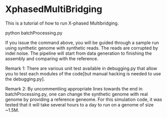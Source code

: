 XphasedMultiBridging
====================

This is a tutorial of how to run X-phased Multibridging. 

python batchProcessing.py 

If you issue the command above, you will be guided through a sample run using synthetic genome with synthetic reads. The reads are corrupted by indel noise. The pipeline will start from data generation to finishing the assembly and comparing with the reference.

Remark 1: There are various unit test available in debugging.py that allow you to test each modules of the code[but manual hacking is needed to use the debugging.py]. 

Remark 2: By uncommentiing appropriate lines towards the end in batchProcessing.py, one can change the synthetic genome with real genome by providing a reference geneome. For this simulation code, it was tested that it will take several hours to a day to run on a genome of size ~1.5M. 

